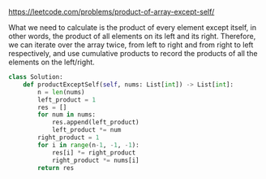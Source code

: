 <https://leetcode.com/problems/product-of-array-except-self/>

What we need to calculate is the product of every element except itself, in other words, the product of all elements on its left and its right. Therefore, we can iterate over the array twice, from left to right and from right to left respectively, and use cumulative products to record the products of all the elements on the left/right.

```python
class Solution:
    def productExceptSelf(self, nums: List[int]) -> List[int]:
        n = len(nums)
        left_product = 1
        res = []
        for num in nums:
            res.append(left_product)
            left_product *= num
        right_product = 1
        for i in range(n-1, -1, -1):
            res[i] *= right_product
            right_product *= nums[i]
        return res
    
```



